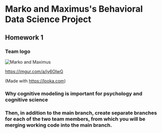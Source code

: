 # Marko and Maximus's Behavioral Data Science Project
## Homework 1

### Team logo

![]([https://imgur.com/HpwCqmR](https://i.imgur.com/HpwCqmR.png) "Marko and Maximus")

<https://imgur.com/a/iy6OlwG>

(Made with <https://looka.com>)

### Why cognitive modeling is important for psychology and cognitive science

### Then, in addition to the main branch, create separate branches for each of the two team members, from which you will be merging working code into the main branch.
